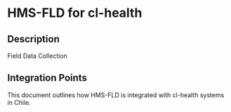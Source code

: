 # HMS-FLD for cl-health

## Description

Field Data Collection

## Integration Points

This document outlines how HMS-FLD is integrated with cl-health systems in Chile.
